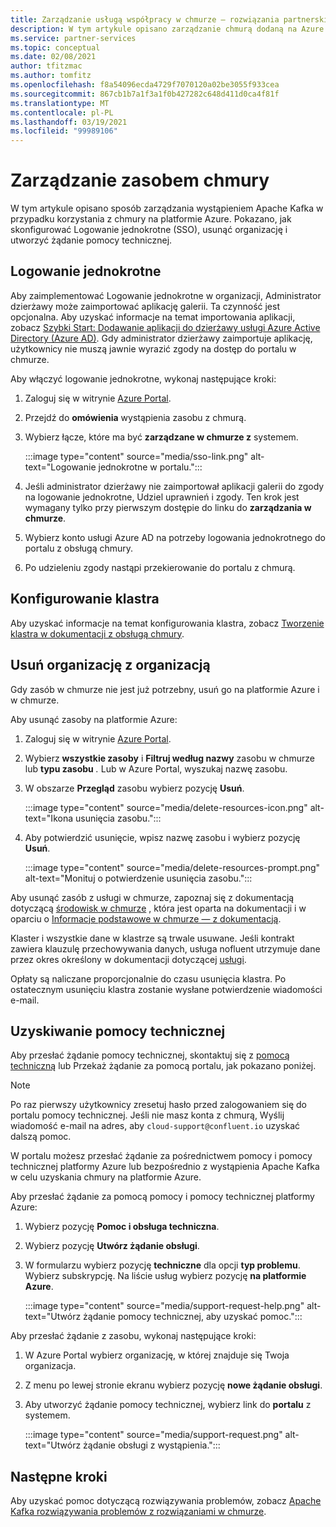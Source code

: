 ```yaml
---
title: Zarządzanie usługą współpracy w chmurze — rozwiązania partnerskie platformy Azure
description: W tym artykule opisano zarządzanie chmurą dodaną na Azure Portal. Jak skonfigurować Logowanie jednokrotne, usunąć organizację i uzyskać pomoc techniczną.
ms.service: partner-services
ms.topic: conceptual
ms.date: 02/08/2021
author: tfitzmac
ms.author: tomfitz
ms.openlocfilehash: f8a54096ecda4729f7070120a02be3055f933cea
ms.sourcegitcommit: 867cb1b7a1f3a1f0b427282c648d411d0ca4f81f
ms.translationtype: MT
ms.contentlocale: pl-PL
ms.lasthandoff: 03/19/2021
ms.locfileid: "99989106"
---
```

# <a name="manage-the-confluent-cloud-resource"></a>Zarządzanie zasobem chmury

W tym artykule opisano sposób zarządzania wystąpieniem Apache Kafka w przypadku korzystania z chmury na platformie Azure. Pokazano, jak skonfigurować Logowanie jednokrotne (SSO), usunąć organizację i utworzyć żądanie pomocy technicznej.

## <a name="single-sign-on"></a>Logowanie jednokrotne

Aby zaimplementować Logowanie jednokrotne w organizacji, Administrator dzierżawy może zaimportować aplikację galerii. Ta czynność jest opcjonalna. Aby uzyskać informacje na temat importowania aplikacji, zobacz [Szybki Start: Dodawanie aplikacji do dzierżawy usługi Azure Active Directory (Azure AD)](../../active-directory/manage-apps/add-application-portal.md). Gdy administrator dzierżawy zaimportuje aplikację, użytkownicy nie muszą jawnie wyrazić zgody na dostęp do portalu w chmurze.

Aby włączyć logowanie jednokrotne, wykonaj następujące kroki:

1. Zaloguj się w witrynie [Azure Portal](https://portal.azure.com).
1. Przejdź do **omówienia** wystąpienia zasobu z chmurą.
1. Wybierz łącze, które ma być **zarządzane w chmurze z** systemem.

   :::image type="content" source="media/sso-link.png" alt-text="Logowanie jednokrotne w portalu.":::

1. Jeśli administrator dzierżawy nie zaimportował aplikacji galerii do zgody na logowanie jednokrotne, Udziel uprawnień i zgody. Ten krok jest wymagany tylko przy pierwszym dostępie do linku do **zarządzania w chmurze**.
1. Wybierz konto usługi Azure AD na potrzeby logowania jednokrotnego do portalu z obsługą chmury.
1. Po udzieleniu zgody nastąpi przekierowanie do portalu z chmurą.

## <a name="set-up-cluster"></a>Konfigurowanie klastra

Aby uzyskać informacje na temat konfigurowania klastra, zobacz [Tworzenie klastra w dokumentacji z obsługą chmury](https://docs.confluent.io/cloud/current/clusters/create-cluster.html).

## <a name="delete-confluent-organization"></a>Usuń organizację z organizacją

Gdy zasób w chmurze nie jest już potrzebny, usuń go na platformie Azure i w chmurze.

Aby usunąć zasoby na platformie Azure:

1. Zaloguj się w witrynie [Azure Portal](https://portal.azure.com).
1. Wybierz **wszystkie zasoby** i **Filtruj według nazwy** zasobu w chmurze lub **typu zasobu** _._ Lub w Azure Portal, wyszukaj nazwę zasobu.
1. W obszarze **Przegląd** zasobu wybierz pozycję **Usuń**.

    :::image type="content" source="media/delete-resources-icon.png" alt-text="Ikona usunięcia zasobu.":::

1. Aby potwierdzić usunięcie, wpisz nazwę zasobu i wybierz pozycję **Usuń**.

    :::image type="content" source="media/delete-resources-prompt.png" alt-text="Monituj o potwierdzenie usunięcia zasobu.":::

Aby usunąć zasób z usługi w chmurze, zapoznaj się z dokumentacją dotyczącą [środowisk w chmurze](https://docs.confluent.io/current/cloud/using/environments.html) , która jest oparta na dokumentacji i w oparciu o [Informacje podstawowe w chmurze — z dokumentacją](https://docs.confluent.io/current/cloud/using/cloud-basics.html).

Klaster i wszystkie dane w klastrze są trwale usuwane. Jeśli kontrakt zawiera klauzulę przechowywania danych, usługa nofluent utrzymuje dane przez okres określony w dokumentacji dotyczącej [usługi](https://www.confluent.io/confluent-cloud-tos).

Opłaty są naliczane proporcjonalnie do czasu usunięcia klastra. Po ostatecznym usunięciu klastra zostanie wysłane potwierdzenie wiadomości e-mail.

## <a name="get-support"></a>Uzyskiwanie pomocy technicznej

Aby przesłać żądanie pomocy technicznej, skontaktuj się z [pomocą techniczną](https://support.confluent.io) lub Przekaż żądanie za pomocą portalu, jak pokazano poniżej.

> [!NOTE]
> Po raz pierwszy użytkownicy zresetuj hasło przed zalogowaniem się do portalu pomocy technicznej. Jeśli nie masz konta z chmurą, Wyślij wiadomość e-mail na adres, aby `cloud-support@confluent.io` uzyskać dalszą pomoc.

W portalu możesz przesłać żądanie za pośrednictwem pomocy i pomocy technicznej platformy Azure lub bezpośrednio z wystąpienia Apache Kafka w celu uzyskania chmury na platformie Azure.

Aby przesłać żądanie za pomocą pomocy i pomocy technicznej platformy Azure:

1. Wybierz pozycję **Pomoc i obsługa techniczna**.
1. Wybierz pozycję **Utwórz żądanie obsługi**.
1. W formularzu wybierz pozycję **techniczne** dla opcji **typ problemu**. Wybierz subskrypcję. Na liście usług wybierz pozycję **na platformie Azure**.

    :::image type="content" source="media/support-request-help.png" alt-text="Utwórz żądanie pomocy technicznej, aby uzyskać pomoc.":::

Aby przesłać żądanie z zasobu, wykonaj następujące kroki:

1. W Azure Portal wybierz organizację, w której znajduje się Twoja organizacja.
1. Z menu po lewej stronie ekranu wybierz pozycję **nowe żądanie obsługi**.
1. Aby utworzyć żądanie pomocy technicznej, wybierz link do **portalu** z systemem.

    :::image type="content" source="media/support-request.png" alt-text="Utwórz żądanie obsługi z wystąpienia.":::

## <a name="next-steps"></a>Następne kroki

Aby uzyskać pomoc dotyczącą rozwiązywania problemów, zobacz [Apache Kafka rozwiązywania problemów z rozwiązaniami w chmurze](troubleshoot.md).
